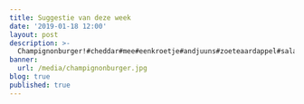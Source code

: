 ```yaml
---
title: Suggestie van deze week
date: '2019-01-18 12:00'
layout: post
description: >-
  Champignonburger!#cheddar#mee#eenkroetje#andjuuns#zoeteaardappel#salaatjen#umami#oumoedere#isookwelkom
banner:
  url: /media/champignonburger.jpg
blog: true
published: true
---
```


